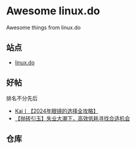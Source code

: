 # Awesome linux.do

Awesome things from linux.do

## 站点

- [linux.do](https://linux.do/)

## 好帖

排名不分先后
- [Kai丨【2024年眼镜的选择全攻略】](https://linux.do/t/topic/103275)
- [【抛砖引玉】失业大潮下，高效低耗寻找合适机会](https://linux.do/t/topic/21165)

## 仓库
